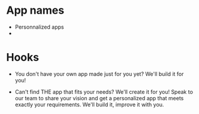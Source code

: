# App  names

- Personnalized apps
- 

# Hooks

- You don't have your own app made just for you yet? We'll build it for you!

- Can't find THE app that fits your needs? We'll create it for you!
Speak to our team to share your vision and get a personalized app that meets exactly your requirements.
We'll build it, improve it with you.